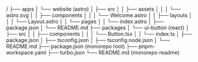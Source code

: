 /
├── apps
│   └── website (astro)
│       ├── src
│       │   ├── assets
│       │   │   └── astro.svg
│       │   ├── components
│       │   │   └── Welcome.astro
│       │   ├── layouts
│       │   │   └── Layout.astro
│       │   └── pages
│       │       └── index.astro
│       ├── package.json
│       └── README.md
├── packages
│   └── ui-button (react)
│       ├── src
│       │   ├── components
│       │   │   └── Button.tsx
│       │   └── index.ts
│       ├── package.json
│       ├── tsconfig.json
│       ├── tsconfig.node.json
│       └── README.md
├── package.json (monorepo root)
├── pnpm-workspace.yaml
├── turbo.json
└── README.md (monorepo readme)
